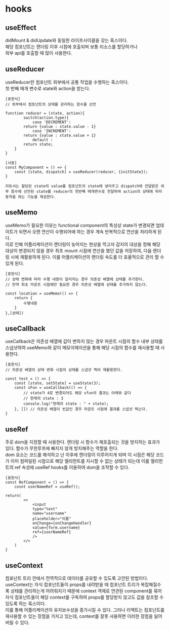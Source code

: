 # hooks

## useEffect
<p>
    didMount & didUpdate와 동일한 라이프사이클을 갖는 훅스이다.<br>
    해당 컴포넌트는 랜더링 이후 시점에 호출되며 보통 리소스를 할당하거나 <br>
    외부 api를  호출할 때 많이 사용한다.
</p>

## useReducer
<p>
    useReducer란 컴포넌트 외부에서 공통 작업을 수행하는 훅스이다.<br>
    첫 번째 매개 변수로 state와 action을 받는다.<br>

    [표현식]
    // 외부에서 컴포넌트의 상태를 관리하는 함수를 선언

    function reducer = (state, action){
            switch(action.type){
                case 'DECREMENT':
            return {value : state.value - 1}
                case 'INCREMENT':
            return {value : state.value + 1}
                default :
            return state;
        }
    }

    [사용]
    const MyComponent = () => {
        const [state, dispatch] = useReducer(reducer, {initState});
    }

    리듀서는 할당된 state의 value를 컴포넌트의 state에 넣어주고 dispatch에 전달받은 외부 함수에 선언된 state를 reducer의 첫번째 매개변수로 전달하여 action의 상태에 따라 동작을 하는 기능을 제공한다.
</p>

## useMemo
<p>
    useMemo가 필요한 이유는 functional component의 특성상 state가 변경되면 업데이트가 되면서 오랜 연산이 수행되어애 하는 경우 계속 반복적으로 연산을 처리하게 된다.<br>
    이로 인해 어플리케이션이 랜더링이 늦어지는 현상을 막고자 감지의 대상을 정해 해당 대상이 변경되지 않을 경우 최초 mount 시점에 연산을 했던 값을 저장하여, 다음 랜더링 시에 재활용하게 된다. 이를 어플리케이션의 랜더링 속도를 더 효율적으로 관리 할 수 있게 된다.

    [표현식]
    // 상태 변화에 따라 수행 내용이 달리자는 경우 의존성 배열에 상태를 추가한다.
    // 만약 최초 마운트 시점에만 필요한 경우 의존성 배열에 상태를 추가하지 않는다.

    const location = useMemo(() => {
        return {
            수행내용
        }
    },[상태])
</p>

## useCallback
<p>
    useCallback은 의존성 배열에 값이 변하지 않는 경우 마운트 시점의 함수 내부 상태를 스냅샷하여 useMemo와 같이 메모이제이션을 통해 해당 시점의 함수를 재사용할 때 사용한다.

    [표현식]
    // 의존성 배열의 상태 변화 시점의 상태를 스냅샷 찍어 재활용한다.

    const test = () => {
        const [state, setState] = useState(3);
        const sFun = useCallback(() => {
            // state가 4로 변경되어도 해당 sfun의 결과는 아래와 같다
            // 현재의 state : 3
            console.log("현재의 state : " + state);
        }, []) // 의존성 배열이 빈값인 경우 마운트 시점에 결과를 스냅샷 찍는다.
    }
    
</p>

## useRef
<p>
    주로 dom을 지정할 때 사용한다. 랜더링 시 함수가 재호출되는 것을 방지하는 효과가 있다. 함수가 무한루프에 빠지지 않게 방지해주는 역할을 한다.<br>
    dom 요소는 코드를 해석하고 난 이후에 랜더링이 이루어지게 되며 이 시점은 해당 코드가 이미 컴파일된 시점으로 해당 엘리먼트를 지시할 수 없는 상태가 되는데 이를 엘리먼트의 ref 속성에 useRef hooks를 이용하여 dom을 조작할 수 있다.

    [표현식]
    const RefComponent = () => {
        cosnt userNameRef = useRef();

    return(
            <>
                <input
                type="text"
                name="username"
                placeholder="이름"
                onChange={onChangeHandler}
                value={form.username}
                ref={userNameRef}
                />
            </>
        )
    }

</p>

## useContext
<p>
    컴포넌트 트리 안에서 전역적으로 데이터를 공유할 수 있도록 고안된 방법이다.<br>
    useContext는 자식 컴포넌트들이 props를 내려받을 때 컴포넌트 트리가 복잡해질수록 상태를 관리하는게 어려워지기 때문에 context 객체로 연관된 component를 묶어 자식 컴포넌트들이 해당 context를 구독하여 props를 할당받지 않고도 값을 참조할 수 있도록 하는 훅스이다.<br>
    이를 통해 어플리케이션의 유지보수성을 증가시킬 수 있다. 그러나 리액트는 컴포넌트를 재사용할 수 있는 장점을 가지고 있는데, context를 잘못 사용하면 이러한 장점을 잃어버릴 수 있다.
</p>